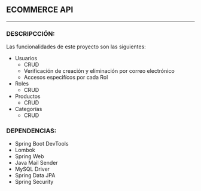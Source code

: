 ## ECOMMERCE API
___

### DESCRIPCCIÓN:

Las funcionalidades de este proyecto son las siguientes:

- Usuarios    
  - CRUD
  - Verificación de creación y eliminación por correo electrónico
  - Accesos especifícos por cada Rol
- Roles
  - CRUD
- Productos
  - CRUD
- Categorías
  - CRUD


### DEPENDENCIAS:
- Spring Boot DevTools
- Lombok
- Spring Web
- Java Mail Sender
- MySQL Driver
- Spring Data JPA
- Spring Security

